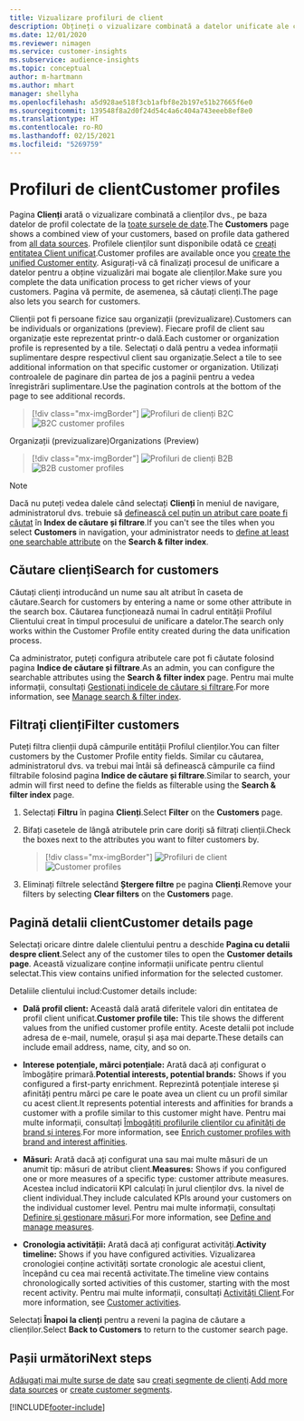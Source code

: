 ```yaml
---
title: Vizualizare profiluri de client
description: Obțineți o vizualizare combinată a datelor unificate ale clienților.
ms.date: 12/01/2020
ms.reviewer: nimagen
ms.service: customer-insights
ms.subservice: audience-insights
ms.topic: conceptual
author: m-hartmann
ms.author: mhart
manager: shellyha
ms.openlocfilehash: a5d928ae518f3cb1afbf8e2b197e51b27665f6e0
ms.sourcegitcommit: 139548f8a2d0f24d54c4a6c404a743eeeb8ef8e0
ms.translationtype: HT
ms.contentlocale: ro-RO
ms.lasthandoff: 02/15/2021
ms.locfileid: "5269759"
---
```

# <a name="customer-profiles"></a><span data-ttu-id="4aaff-103">Profiluri de client</span><span class="sxs-lookup"><span data-stu-id="4aaff-103">Customer profiles</span></span>

<span data-ttu-id="4aaff-104">Pagina **Clienți** arată o vizualizare combinată a clienților dvs., pe baza datelor de profil colectate de la [toate sursele de date](data-sources.md).</span><span class="sxs-lookup"><span data-stu-id="4aaff-104">The **Customers** page shows a combined view of your customers, based on profile data gathered from [all data sources](data-sources.md).</span></span> <span data-ttu-id="4aaff-105">Profilele clienților sunt disponibile odată ce [creați entitatea Client unificat](data-unification.md).</span><span class="sxs-lookup"><span data-stu-id="4aaff-105">Customer profiles are available once you [create the unified Customer entity](data-unification.md).</span></span> <span data-ttu-id="4aaff-106">Asigurați-vă că finalizați procesul de unificare a datelor pentru a obține vizualizări mai bogate ale clienților.</span><span class="sxs-lookup"><span data-stu-id="4aaff-106">Make sure you complete the data unification process to get richer views of your customers.</span></span> <span data-ttu-id="4aaff-107">Pagina vă permite, de asemenea, să căutați clienți.</span><span class="sxs-lookup"><span data-stu-id="4aaff-107">The page also lets you search for customers.</span></span>

<span data-ttu-id="4aaff-108">Clienții pot fi persoane fizice sau organizații (previzualizare).</span><span class="sxs-lookup"><span data-stu-id="4aaff-108">Customers can be individuals or organizations (preview).</span></span> <span data-ttu-id="4aaff-109">Fiecare profil de client sau organizație este reprezentat printr-o dală.</span><span class="sxs-lookup"><span data-stu-id="4aaff-109">Each customer or organization profile is represented by a tile.</span></span> <span data-ttu-id="4aaff-110">Selectați o dală pentru a vedea informații suplimentare despre respectivul client sau organizație.</span><span class="sxs-lookup"><span data-stu-id="4aaff-110">Select a tile to see additional information on that specific customer or organization.</span></span> <span data-ttu-id="4aaff-111">Utilizați controalele de paginare din partea de jos a paginii pentru a vedea înregistrări suplimentare.</span><span class="sxs-lookup"><span data-stu-id="4aaff-111">Use the pagination controls at the bottom of the page to see additional records.</span></span>

> [!div class="mx-imgBorder"] 
> <span data-ttu-id="4aaff-112">![Profiluri de clienți B2C](media/profiles-customers.png "Profiluri de clienți B2C")</span><span class="sxs-lookup"><span data-stu-id="4aaff-112">![B2C customer profiles](media/profiles-customers.png "B2C customer profiles")</span></span>

<span data-ttu-id="4aaff-113">Organizații (previzualizare)</span><span class="sxs-lookup"><span data-stu-id="4aaff-113">Organizations (Preview)</span></span>
> [!div class="mx-imgBorder"] 
> <span data-ttu-id="4aaff-114">![Profiluri de clienți B2B](media/profile-customers-b2b.png "Profiluri de clienți B2B")</span><span class="sxs-lookup"><span data-stu-id="4aaff-114">![B2B customer profiles](media/profile-customers-b2b.png "B2B customer profiles")</span></span>

> [!NOTE]
> <span data-ttu-id="4aaff-115">Dacă nu puteți vedea dalele când selectați **Clienți** în meniul de navigare, administratorul dvs. trebuie să [definească cel puțin un atribut care poate fi căutat](search-filter-index.md) în **Index de căutare și filtrare**.</span><span class="sxs-lookup"><span data-stu-id="4aaff-115">If you can't see the tiles when you select **Customers** in navigation, your administrator needs to [define at least one searchable attribute](search-filter-index.md) on the **Search & filter index**.</span></span>

## <a name="search-for-customers"></a><span data-ttu-id="4aaff-116">Căutare clienți</span><span class="sxs-lookup"><span data-stu-id="4aaff-116">Search for customers</span></span>

<span data-ttu-id="4aaff-117">Căutați clienți introducând un nume sau alt atribut în caseta de căutare.</span><span class="sxs-lookup"><span data-stu-id="4aaff-117">Search for customers by entering a name or some other attribute in the search box.</span></span> <span data-ttu-id="4aaff-118">Căutarea funcționează numai în cadrul entității Profilul Clientului creat în timpul procesului de unificare a datelor.</span><span class="sxs-lookup"><span data-stu-id="4aaff-118">The search only works within the Customer Profile entity created during the data unification process.</span></span>

<span data-ttu-id="4aaff-119">Ca administrator, puteți configura atributele care pot fi căutate folosind pagina **Indice de căutare și filtrare**.</span><span class="sxs-lookup"><span data-stu-id="4aaff-119">As an admin, you can configure the searchable attributes using the **Search & filter index** page.</span></span> <span data-ttu-id="4aaff-120">Pentru mai multe informații, consultați [Gestionați indicele de căutare și filtrare](search-filter-index.md).</span><span class="sxs-lookup"><span data-stu-id="4aaff-120">For more information, see [Manage search & filter index](search-filter-index.md).</span></span>

## <a name="filter-customers"></a><span data-ttu-id="4aaff-121">Filtrați clienți</span><span class="sxs-lookup"><span data-stu-id="4aaff-121">Filter customers</span></span>

<span data-ttu-id="4aaff-122">Puteți filtra clienții după câmpurile entității Profilul clienților.</span><span class="sxs-lookup"><span data-stu-id="4aaff-122">You can filter customers by the Customer Profile entity fields.</span></span> <span data-ttu-id="4aaff-123">Similar cu căutarea, administratorul dvs. va trebui mai întâi să definească câmpurile ca fiind filtrabile folosind pagina **Indice de căutare și filtrare**.</span><span class="sxs-lookup"><span data-stu-id="4aaff-123">Similar to search, your admin will first need to define the fields as filterable using the **Search & filter index** page.</span></span>

1. <span data-ttu-id="4aaff-124">Selectați **Filtru** în pagina **Clienți**.</span><span class="sxs-lookup"><span data-stu-id="4aaff-124">Select **Filter** on the **Customers** page.</span></span>

2. <span data-ttu-id="4aaff-125">Bifați casetele de lângă atributele prin care doriți să filtrați clienții.</span><span class="sxs-lookup"><span data-stu-id="4aaff-125">Check the boxes next to the attributes you want to filter customers by.</span></span>

   > [!div class="mx-imgBorder"] 
   > <span data-ttu-id="4aaff-126">![Profiluri de client](media/profiles-customers3.png "Profiluri de client")</span><span class="sxs-lookup"><span data-stu-id="4aaff-126">![Customer profiles](media/profiles-customers3.png "Customer profiles")</span></span>

3. <span data-ttu-id="4aaff-127">Eliminați filtrele selectând **Ștergere filtre** pe pagina **Clienți**.</span><span class="sxs-lookup"><span data-stu-id="4aaff-127">Remove your filters by selecting **Clear filters** on the **Customers** page.</span></span>

##  <a name="customer-details-page"></a><span data-ttu-id="4aaff-128">Pagină detalii client</span><span class="sxs-lookup"><span data-stu-id="4aaff-128">Customer details page</span></span>

<span data-ttu-id="4aaff-129">Selectați oricare dintre dalele clientului pentru a deschide **Pagina cu detalii despre client**.</span><span class="sxs-lookup"><span data-stu-id="4aaff-129">Select any of the customer tiles to open the **Customer details page**.</span></span> <span data-ttu-id="4aaff-130">Această vizualizare conține informații unificate pentru clientul selectat.</span><span class="sxs-lookup"><span data-stu-id="4aaff-130">This view contains unified information for the selected customer.</span></span>

<span data-ttu-id="4aaff-131">Detaliile clientului includ:</span><span class="sxs-lookup"><span data-stu-id="4aaff-131">Customer details include:</span></span>

-   <span data-ttu-id="4aaff-132">**Dală profil client:** Această dală arată diferitele valori din entitatea de profil client unificat.</span><span class="sxs-lookup"><span data-stu-id="4aaff-132">**Customer profile tile:** This tile shows the different values from the unified customer profile entity.</span></span> <span data-ttu-id="4aaff-133">Aceste detalii pot include adresa de e-mail, numele, orașul și așa mai departe.</span><span class="sxs-lookup"><span data-stu-id="4aaff-133">These details can include email address, name, city, and so on.</span></span> 

-   <span data-ttu-id="4aaff-134">**Interese potențiale, mărci potențiale:** Arată dacă ați configurat o îmbogățire primară.</span><span class="sxs-lookup"><span data-stu-id="4aaff-134">**Potential interests, potential brands:** Shows if you configured a first-party enrichment.</span></span> <span data-ttu-id="4aaff-135">Reprezintă potențiale interese și afinități pentru mărci pe care le poate avea un client cu un profil similar cu acest client.</span><span class="sxs-lookup"><span data-stu-id="4aaff-135">It represents potential interests and affinities for brands a customer with a profile similar to this customer might have.</span></span> <span data-ttu-id="4aaff-136">Pentru mai multe informații, consultați [Îmbogățiți profilurile clienților cu afinități de brand și interes](enrichment-microsoft-graph.md).</span><span class="sxs-lookup"><span data-stu-id="4aaff-136">For more information, see [Enrich customer profiles with brand and interest affinities](enrichment-microsoft-graph.md).</span></span>

-   <span data-ttu-id="4aaff-137">**Măsuri:** Arată dacă ați configurat una sau mai multe măsuri de un anumit tip: măsuri de atribut client.</span><span class="sxs-lookup"><span data-stu-id="4aaff-137">**Measures:** Shows if you configured one or more measures of a specific type: customer attribute measures.</span></span> <span data-ttu-id="4aaff-138">Acestea includ indicatorii KPI calculați în jurul clienților dvs. la nivel de client individual.</span><span class="sxs-lookup"><span data-stu-id="4aaff-138">They include calculated KPIs around your customers on the individual customer level.</span></span> <span data-ttu-id="4aaff-139">Pentru mai multe informații, consultați [Definire și gestionare măsuri](measures.md).</span><span class="sxs-lookup"><span data-stu-id="4aaff-139">For more information, see [Define and manage measures](measures.md).</span></span>

-   <span data-ttu-id="4aaff-140">**Cronologia activității:** Arată dacă ați configurat activități.</span><span class="sxs-lookup"><span data-stu-id="4aaff-140">**Activity timeline:** Shows if you have configured activities.</span></span> <span data-ttu-id="4aaff-141">Vizualizarea cronologiei conține activități sortate cronologic ale acestui client, începând cu cea mai recentă activitate.</span><span class="sxs-lookup"><span data-stu-id="4aaff-141">The timeline view contains chronologically sorted activities of this customer, starting with the most recent activity.</span></span> <span data-ttu-id="4aaff-142">Pentru mai multe informații, consultați [Activități Client](activities.md).</span><span class="sxs-lookup"><span data-stu-id="4aaff-142">For more information, see [Customer activities](activities.md).</span></span>

<span data-ttu-id="4aaff-143">Selectați **Înapoi la clienți** pentru a reveni la pagina de căutare a clienților.</span><span class="sxs-lookup"><span data-stu-id="4aaff-143">Select **Back to Customers** to return to the customer search page.</span></span>

## <a name="next-steps"></a><span data-ttu-id="4aaff-144">Pașii următori</span><span class="sxs-lookup"><span data-stu-id="4aaff-144">Next steps</span></span>

<span data-ttu-id="4aaff-145">[Adăugați mai multe surse de date](data-sources.md) sau [creați segmente de clienți](segments.md).</span><span class="sxs-lookup"><span data-stu-id="4aaff-145">[Add more data sources](data-sources.md) or [create customer segments](segments.md).</span></span>


[!INCLUDE[footer-include](../includes/footer-banner.md)]